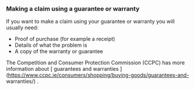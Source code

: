 ###  Making a claim using a guarantee or warranty

If you want to make a claim using your guarantee or warranty you will usually
need:

  * Proof of purchase (for example a receipt) 
  * Details of what the problem is 
  * A copy of the warranty or guarantee 

The Competition and Consumer Protection Commission (CCPC) has more information
about [ guarantees and warranties
](https://www.ccpc.ie/consumers/shopping/buying-goods/guarantees-and-
warranties/) .
